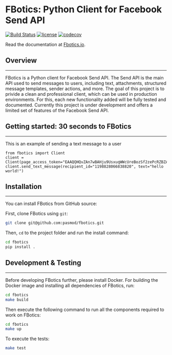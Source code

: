 # FBotics: Python Client for Facebook Send API

[![Build Status](https://travis-ci.org/pasmod/fbotics.svg?branch=master)](https://travis-ci.org/pasmod/fbotics)
[![license](https://img.shields.io/github/license/mashape/apistatus.svg?maxAge=2592000)](https://github.com/pasmod/fbotics/blob/master/LICENSE.txt)
[![codecov](https://codecov.io/gh/pasmod/fbotics/branch/master/graph/badge.svg)](https://codecov.io/gh/pasmod/fbotics)

Read the documentation at [Fbotics.io](https://pasmod.github.io/fbotics/).


## Overview
------------------

FBotics is a Python client for Facebook Send API. The Send API is the main API used to send messages to users, including text,
attachments, structured message templates, sender actions, and more. The goal of this project is to privide a clean and professional
client, which can be used in production environments. For this, each new functionality added will be fully tested and
documented. Currently this project is under development and offers a limited set of features of the Facebook Send API.

## Getting started: 30 seconds to FBotics
------------------

This is an example of sending a text message to a user
```
from fbotics import Client
client = Client(page_access_token="EAAQQHQvZAn7wBAHju9UsxuqWWcUreBozSf2zePcRZBZAjNoaQdxK4o93U9UwGLPYIgy4ZABwkjH5ZBOm4L3aX1x0x4jLtXt8ZAxe3j9qYLpKWeYA2QfMTFt4lVBNB8QjlY0IlgX92yl6SMxH4uKO1QMCJHHYKZBJy9BqZAEJxApMkAZDZD")
client.send_text_message(recipient_id="1198828066838820", text="hello world!")

```

## Installation
------------------

You can install FBotics from GitHub source:

First, clone FBotics using `git`:

```sh
git clone git@github.com:pasmod/fbotics.git
```

Then, `cd` to the project folder and run the install command:
```sh
cd fbotics
pip install .
```

## Development & Testing
------------------

Before developing FBotics further, please install Docker. For building the Docker image and installing all dependencies
of FBotics, run:

```sh
cd fbotics
make build
```

Then execute the following command to run all the components required to work on FBotics:

```sh
cd fbotics
make up
```

To execute the tests:

```sh
make test
```
